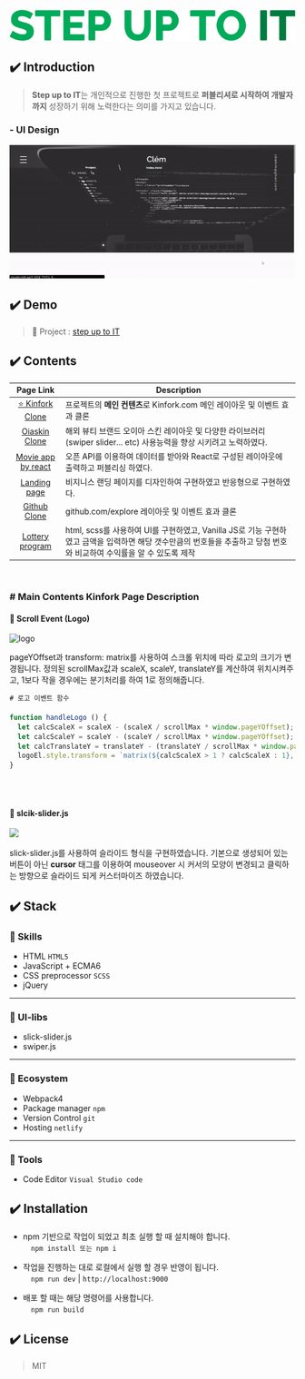 <p align="center">
  <img src="./app/src/img/bg.png" alt="title">                                                                                
</p>

## :heavy_check_mark: Introduction

> **Step up to IT**는 개인적으로 진행한 첫 프로젝트로 **퍼블리셔로 시작하여 개발자까지** 성장하기 위해 노력한다는 의미를 가지고 있습니다.

### - UI Design

![landing page](./app/src/img/main_index.gif)

## :heavy_check_mark: Demo

> :link: Project : [step up to IT](https://stepupbk.netlify.app/)

## :heavy_check_mark: Contents

|                               Page Link                                | Description                                                                                                                                                           |
| :--------------------------------------------------------------------: | --------------------------------------------------------------------------------------------------------------------------------------------------------------------- |
|   [:star: Kinfork Clone](https://stepupbk.netlify.app/kinfork.html)    | 프로젝트의 **메인 컨텐츠**로 Kinfork.com 메인 레이아웃 및 이벤트 효과 클론                                                                                            |
|        [Oiaskin Clone](http://clem.dothome.co.kr/oiaskin.html)         | 해외 뷰티 브랜드 오이아 스킨 레이아웃 및 다양한 라이브러리(swiper slider... etc) 사용능력을 향상 시키려고 노력하였다.                                                 |
| [Movie app by react](https://clementbwkim.github.io/movie_app_2019/#/) | 오픈 API를 이용하여 데이터를 받아와 React로 구성된 레이아웃에 출력하고 퍼블리싱 하였다.                                                                               |
|       [Landing page](https://stepupbk.netlify.app/landing.html)        | 비지니스 랜딩 페이지를 디자인하여 구현하였고 반응형으로 구현하였다.                                                                                                   |
|        [Github Clone](https://stepupbk.netlify.app/github.html)        | github.com/explore 레이아웃 및 이벤트 효과 클론                                                                                                                       |
|      [Lottery program](https://stepupbk.netlify.app/lottery.html)      | html, scss를 사용하여 UI를 구현하였고, Vanilla JS로 기능 구현하였고 금액을 입력하면 해당 갯수만큼의 번호들을 추출하고 당첨 번호와 비교하여 수익률을 알 수 있도록 제작 |

<br>

### # Main Contents Kinfork Page Description

#### :memo: Scroll Event (Logo)

![logo](./app/src/img/kinfork_logo.gif)

pageYOffset과 transform: matrix를 사용하여 스크롤 위치에 따라 로고의 크기가 변경됩니다.
정의된 scrollMax값과 scaleX, scaleY, translateY를 계산하여 위치시켜주고, 1보다 작을 경우에는 분기처리를 하여 1로 정의해줍니다.

```javascript
# 로고 이벤트 함수

function handleLogo () {
  let calcScaleX = scaleX - (scaleX / scrollMax * window.pageYOffset);
  let calcScaleY = scaleY - (scaleY / scrollMax * window.pageYOffset);
  let calcTranslateY = translateY - (translateY / scrollMax * window.pageYOffset);
  logoEl.style.transform = `matrix(${calcScaleX > 1 ? calcScaleX : 1}, 0,0,${calcScaleY  > 1 ? calcScaleY : 1},0,${calcTranslateY  > 0 ? calcTranslateY : 0})`;
}
```

<br>
<br>

#### :memo: slcik-slider.js

![](./app/src/img/slick_slider.gif)

slick-slider.js를 사용하여 슬라이드 형식을 구현하였습니다.
기본으로 생성되어 있는 버튼이 아닌 **cursor** 태그를 이용하여 mouseover 시 커서의 모양이 변경되고 클릭하는 방향으로 슬라이드 되게 커스터마이즈 하였습니다.

## :heavy_check_mark: Stack

### :memo: Skills

- HTML `HTML5`
- JavaScript + ECMA6
- CSS preprocessor `SCSS`
- jQuery

---

### :memo: UI-libs

- slick-slider.js
- swiper.js

---

### :memo: Ecosystem

- Webpack4
- Package manager `npm`
- Version Control `git`
- Hosting `netlify`

---

### :memo: Tools

- Code Editor `Visual Studio code`

## :heavy_check_mark: Installation

- npm 기반으로 작업이 되었고 최초 실행 할 때 설치해야 합니다.<br>
  　`npm install 또는 npm i`

- 작업을 진행하는 대로 로컬에서 실행 할 경우 반영이 됩니다.<br>
  　`npm run dev` | `http://localhost:9000`

- 배포 할 때는 해당 명령어를 사용합니다.<br>
  　`npm run build`

## :heavy_check_mark: License

> MIT
